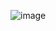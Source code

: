 ![image](https://user-images.githubusercontent.com/90614890/168302601-f718e81c-7436-4ef9-837c-8719198aedab.png)
